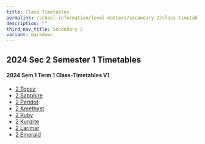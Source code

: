 ```yaml
---
title: Class Timetables
permalink: /school-information/level-matters/secondary-2/class-timetables/
description: ""
third_nav_title: Secondary 2
variant: markdown
---
```

## 2024 Sec 2 Semester 1 Timetables

#### 2024 Sem 1 Term 1 Class-Timetables V1


*   <a target="_blank" href="/files/Class%20Timetables/2024_Term1_v1/2024_SEM1_S2T_TT_V1.pdf">2 Topaz</a>
*   <a target="_blank" href="/files/Class%20Timetables/2024_Term1_v1/2024_SEM1_S2S_TT_V1.pdf">2 Sapphire</a>
*   <a target="_blank" href="/files/Class%20Timetables/2024_Term1_v1/2024_SEM1_S2P_TT_V1.pdf">2 Peridot</a>
*   <a target="_blank" href="/files/Class%20Timetables/2024_Term1_v1/2024_SEM1_S2A_TT_V1.pdf">2 Amethyst</a>
*   <a target="_blank" href="/files/Class%20Timetables/2024_Term1_v1/2024_SEM1_S2R_TT_V1.pdf">2 Ruby</a>
*   <a target="_blank" href="/files/Class%20Timetables/2024_Term1_v1/2024_SEM1_S2K_TT_V1.pdf">2 Kunzite</a>
*   <a target="_blank" href="/files/Class%20Timetables/2024_Term1_V2_1/editMediaSettings/2024_SEM1_S2L_TT_V2_1.pdf">2 Larimar</a>
*   <a target="_blank" href="/files/Class%20Timetables/2024_Term1_v1/2024_SEM1_S2E_TT_V1.pdf">2 Emerald</a>